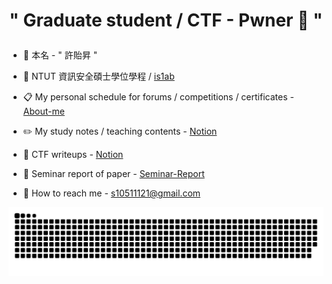 
# <p align="center">" Graduate student / CTF - Pwner 🚩 "</p>

- 👤 本名 - " 許貽昇 "

- 🏫 NTUT 資訊安全碩士學位學程 / [is1ab](https://is1ab.com/#/Member/2023/Eason) 

- 📋 My personal schedule for forums / competitions / certificates - [About-me](https://github.com/eason89124/About-me)

- ✏️ My study notes / teaching contents - [Notion](https://butternut-dinghy-bc9.notion.site/ad800e21409d47b19f16f2a6c13d5cb1?v=d2d4c801bcc044869a0c9c432c650b2d&pvs=4)
  
- 🚩 CTF writeups - [Notion](https://butternut-dinghy-bc9.notion.site/CTF-writeups-05ef4d1a4c154c4cacdc093d40f877bd?pvs=4)

- 📑 Seminar report of paper - [Seminar-Report](https://github.com/eason89124/Seminar-Report)
  
- 📨 How to reach me - [s10511121@gmail.com](mailto:s10511121@gmail.com)

![](https://raw.githubusercontent.com/eason89124/eason89124/output/github-contribution-grid-snake.svg)

<br><br>

<!---
eason89124/eason89124 is a ✨ special ✨ repository because its `README.md` (this file) appears on your GitHub profile.
You can click the Preview link to take a look at your changes.
--->
